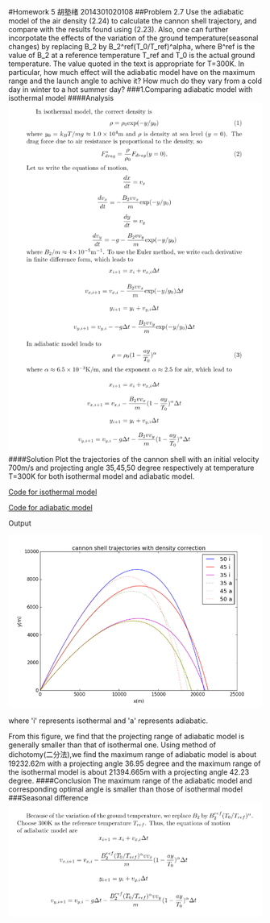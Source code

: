 #Homework 5 胡塾绪 2014301020108
##Problem 2.7
Use the adiabatic model of the air density (2.24) to calculate the cannon shell trajectory, and compare with the results found using (2.23). Also, one can further incorpotate the effects of the variation of the ground temperature(seasonal changes) by replacing B_2 by B_2^ref(T_0/T_ref)^alpha, where B^ref is the value of B_2 at a reference temperature T_ref and T_0 is the actual 
ground temperature. The value quoted in the text is appropriate for T=300K. In particular, how much effect will the adiabatic model have on the maximum range and the launch angle to achive it? How much do they vary from a cold day in winter to a hot summer day?
###1.Comparing adiabatic model with isothermal model
####Analysis
![](https://github.com/earthhero2016/compuational_physics_N2014301020108/blob/master/Ex-5/2.7.png)
####Solution
Plot the trajectories of the cannon shell with an initial velocity 700m/s and projecting angle 35,45,50 degree respectively at temperature T=300K for both isothermal model and adiabatic model.

[Code for isothermal model](https://github.com/earthhero2016/compuational_physics_N2014301020108/blob/master/Ex-5/2.7.py)

[Code for adiabatic model](https://github.com/earthhero2016/compuational_physics_N2014301020108/blob/master/Ex-5/untitled1.py)

Output

![](https://github.com/earthhero2016/compuational_physics_N2014301020108/blob/master/Ex-5/figure_3.png)

where 'i' represents isothermal and 'a' represents adiabatic.

From this figure, we find that the projecting range of adiabatic model is generally smaller than that of isothermal one. Using method of dichotomy(二分法),we find the maximum range of adiabatic model is about 19232.62m with a projecting angle 36.95 degree and the maximum range of the isothermal model is about 21394.665m with a projecting angle 42.23 degree.
####Conclusion
The maximum range of the adiabatic model and corresponding optimal angle is smaller than those of isothermal model
###Seasonal difference
![](https://github.com/earthhero2016/compuational_physics_N2014301020108/blob/master/Ex-5/QQ%E6%88%AA%E5%9B%BE20161016160728.png)

